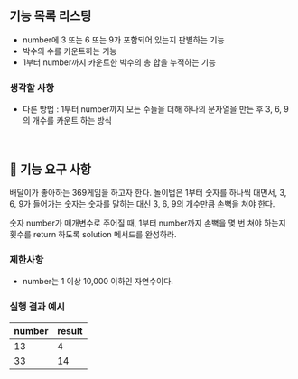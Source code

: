 ##  기능 목록 리스팅

- number에 3 또는 6 또는 9가 포함되어 있는지 판별하는 기능
- 박수의 수를 카운트하는 기능
- 1부터 number까지 카운트한 박수의 총 합을 누적하는 기능

### 생각할 사항

- 다른 방법 : 1부터 number까지 모든 수들을 더해 하나의 문자열을 만든 후 3, 6, 9의 개수를 카운트 하는 방식

<br>

## 🚀 기능 요구 사항

배달이가 좋아하는 369게임을 하고자 한다. 놀이법은 1부터 숫자를 하나씩 대면서, 3, 6, 9가 들어가는 숫자는 숫자를 말하는 대신 3, 6, 9의 개수만큼 손뼉을 쳐야 한다.

숫자 number가 매개변수로 주어질 때, 1부터 number까지 손뼉을 몇 번 쳐야 하는지 횟수를 return 하도록 solution 메서드를 완성하라.

### 제한사항

- number는 1 이상 10,000 이하인 자연수이다.

### 실행 결과 예시

| number | result |
| --- | --- |
| 13 | 4 |
| 33 | 14 |
